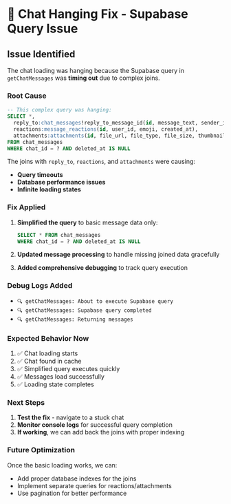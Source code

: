 # 🔧 Chat Hanging Fix - Supabase Query Issue

## **Issue Identified**
The chat loading was hanging because the Supabase query in `getChatMessages` was **timing out** due to complex joins.

### **Root Cause**
```sql
-- This complex query was hanging:
SELECT *,
  reply_to:chat_messages!reply_to_message_id(id, message_text, sender_id),
  reactions:message_reactions(id, user_id, emoji, created_at),
  attachments:attachments(id, file_url, file_type, file_size, thumbnail_url, width, height, created_at)
FROM chat_messages
WHERE chat_id = ? AND deleted_at IS NULL
```

The joins with `reply_to`, `reactions`, and `attachments` were causing:
- **Query timeouts**
- **Database performance issues**
- **Infinite loading states**

### **Fix Applied**
1. **Simplified the query** to basic message data only:
   ```sql
   SELECT * FROM chat_messages 
   WHERE chat_id = ? AND deleted_at IS NULL
   ```

2. **Updated message processing** to handle missing joined data gracefully
3. **Added comprehensive debugging** to track query execution

### **Debug Logs Added**
- `🔍 getChatMessages: About to execute Supabase query`
- `🔍 getChatMessages: Supabase query completed`
- `🔍 getChatMessages: Returning messages`

### **Expected Behavior Now**
1. ✅ Chat loading starts
2. ✅ Chat found in cache
3. ✅ Simplified query executes quickly
4. ✅ Messages load successfully
5. ✅ Loading state completes

### **Next Steps**
1. **Test the fix** - navigate to a stuck chat
2. **Monitor console logs** for successful query completion
3. **If working**, we can add back the joins with proper indexing

### **Future Optimization**
Once the basic loading works, we can:
- Add proper database indexes for the joins
- Implement separate queries for reactions/attachments
- Use pagination for better performance
